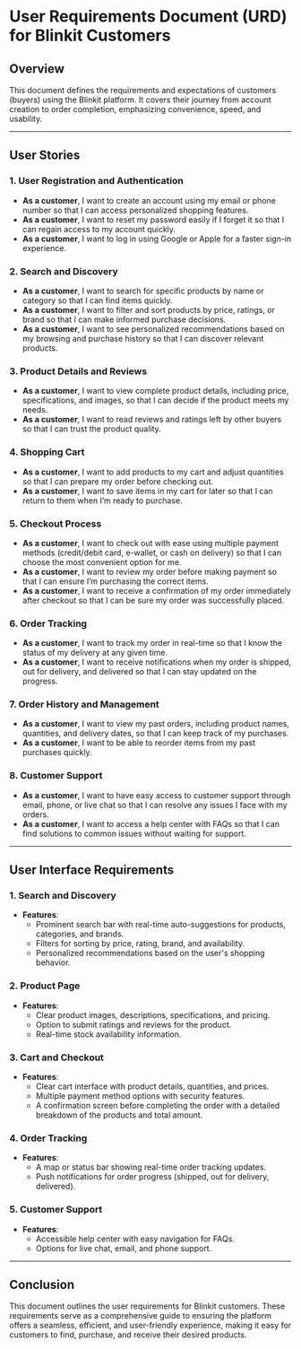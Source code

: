 # User Requirements Document (URD) for Blinkit Customers

## Overview  
This document defines the requirements and expectations of customers (buyers) using the Blinkit platform. It covers their journey from account creation to order completion, emphasizing convenience, speed, and usability.

---

## User Stories  

### 1. **User Registration and Authentication**  
- **As a customer**, I want to create an account using my email or phone number so that I can access personalized shopping features.  
- **As a customer**, I want to reset my password easily if I forget it so that I can regain access to my account quickly.  
- **As a customer**, I want to log in using Google or Apple for a faster sign-in experience.  

### 2. **Search and Discovery**  
- **As a customer**, I want to search for specific products by name or category so that I can find items quickly.  
- **As a customer**, I want to filter and sort products by price, ratings, or brand so that I can make informed purchase decisions.  
- **As a customer**, I want to see personalized recommendations based on my browsing and purchase history so that I can discover relevant products.  

### 3. **Product Details and Reviews**  
- **As a customer**, I want to view complete product details, including price, specifications, and images, so that I can decide if the product meets my needs.  
- **As a customer**, I want to read reviews and ratings left by other buyers so that I can trust the product quality.  

### 4. **Shopping Cart**  
- **As a customer**, I want to add products to my cart and adjust quantities so that I can prepare my order before checking out.  
- **As a customer**, I want to save items in my cart for later so that I can return to them when I’m ready to purchase.

### 5. **Checkout Process**  
- **As a customer**, I want to check out with ease using multiple payment methods (credit/debit card, e-wallet, or cash on delivery) so that I can choose the most convenient option for me.  
- **As a customer**, I want to review my order before making payment so that I can ensure I’m purchasing the correct items.  
- **As a customer**, I want to receive a confirmation of my order immediately after checkout so that I can be sure my order was successfully placed.  

### 6. **Order Tracking**  
- **As a customer**, I want to track my order in real-time so that I know the status of my delivery at any given time.  
- **As a customer**, I want to receive notifications when my order is shipped, out for delivery, and delivered so that I can stay updated on the progress.  

### 7. **Order History and Management**  
- **As a customer**, I want to view my past orders, including product names, quantities, and delivery dates, so that I can keep track of my purchases.  
- **As a customer**, I want to be able to reorder items from my past purchases quickly.  

### 8. **Customer Support**  
- **As a customer**, I want to have easy access to customer support through email, phone, or live chat so that I can resolve any issues I face with my orders.  
- **As a customer**, I want to access a help center with FAQs so that I can find solutions to common issues without waiting for support.

---


## User Interface Requirements  

### 1. **Search and Discovery**  
- **Features**:  
  - Prominent search bar with real-time auto-suggestions for products, categories, and brands.  
  - Filters for sorting by price, rating, brand, and availability.  
  - Personalized recommendations based on the user's shopping behavior.

### 2. **Product Page**  
- **Features**:  
  - Clear product images, descriptions, specifications, and pricing.  
  - Option to submit ratings and reviews for the product.  
  - Real-time stock availability information.

### 3. **Cart and Checkout**  
- **Features**:  
  - Clear cart interface with product details, quantities, and prices.  
  - Multiple payment method options with security features.  
  - A confirmation screen before completing the order with a detailed breakdown of the products and total amount.

### 4. **Order Tracking**  
- **Features**:  
  - A map or status bar showing real-time order tracking updates.  
  - Push notifications for order progress (shipped, out for delivery, delivered).

### 5. **Customer Support**  
- **Features**:  
  - Accessible help center with easy navigation for FAQs.  
  - Options for live chat, email, and phone support.  

---

## Conclusion  
This document outlines the user requirements for Blinkit customers. These requirements serve as a comprehensive guide to ensuring the platform offers a seamless, efficient, and user-friendly experience, making it easy for customers to find, purchase, and receive their desired products.
